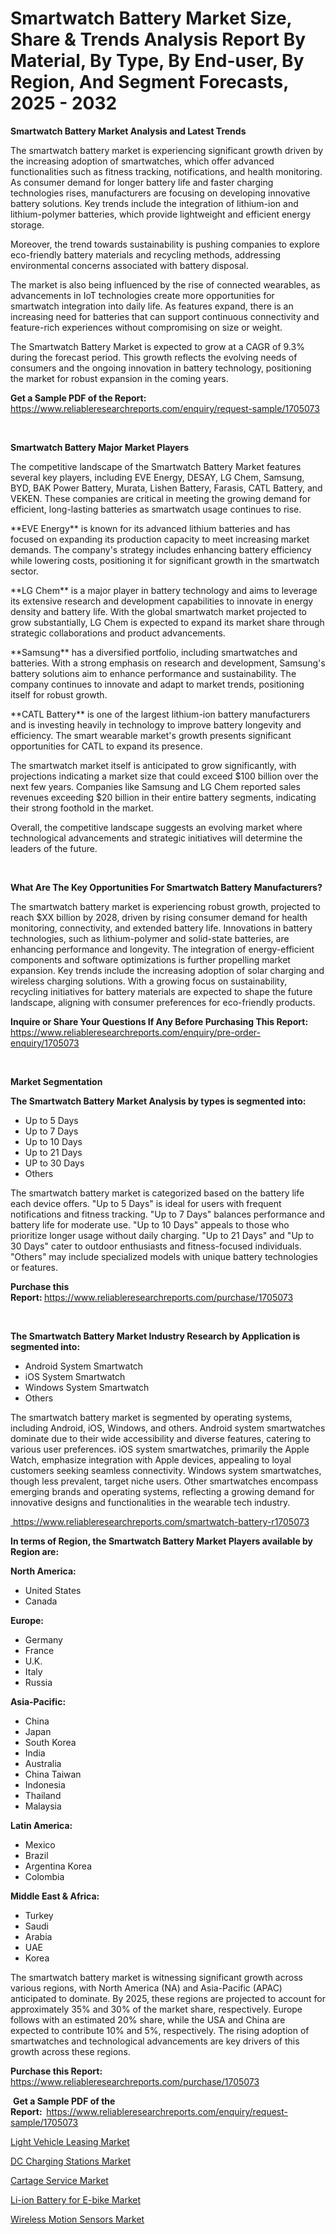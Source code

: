 <p><h1>Smartwatch Battery Market Size, Share & Trends Analysis Report By Material, By Type, By End-user, By Region, And Segment Forecasts, 2025 - 2032</h1></p><p><strong>Smartwatch Battery Market Analysis and Latest Trends</strong></p>
<p><p>The smartwatch battery market is experiencing significant growth driven by the increasing adoption of smartwatches, which offer advanced functionalities such as fitness tracking, notifications, and health monitoring. As consumer demand for longer battery life and faster charging technologies rises, manufacturers are focusing on developing innovative battery solutions. Key trends include the integration of lithium-ion and lithium-polymer batteries, which provide lightweight and efficient energy storage. </p><p>Moreover, the trend towards sustainability is pushing companies to explore eco-friendly battery materials and recycling methods, addressing environmental concerns associated with battery disposal. </p><p>The market is also being influenced by the rise of connected wearables, as advancements in IoT technologies create more opportunities for smartwatch integration into daily life. As features expand, there is an increasing need for batteries that can support continuous connectivity and feature-rich experiences without compromising on size or weight.</p><p>The Smartwatch Battery Market is expected to grow at a CAGR of 9.3% during the forecast period. This growth reflects the evolving needs of consumers and the ongoing innovation in battery technology, positioning the market for robust expansion in the coming years.</p></p>
<p><strong>Get a Sample PDF of the Report:&nbsp;</strong> <a href="https://www.reliableresearchreports.com/enquiry/request-sample/1705073?utm_campaign=83&utm_medium=2&utm_source=Github&utm_content=ia&utm_term=09012025&utm_id=smartwatch-battery">https://www.reliableresearchreports.com/enquiry/request-sample/1705073</a></p>
<p>&nbsp;</p>
<p><strong>Smartwatch Battery Major Market Players</strong></p>
<p><p>The competitive landscape of the Smartwatch Battery Market features several key players, including EVE Energy, DESAY, LG Chem, Samsung, BYD, BAK Power Battery, Murata, Lishen Battery, Farasis, CATL Battery, and VEKEN. These companies are critical in meeting the growing demand for efficient, long-lasting batteries as smartwatch usage continues to rise.</p><p>**EVE Energy** is known for its advanced lithium batteries and has focused on expanding its production capacity to meet increasing market demands. The company's strategy includes enhancing battery efficiency while lowering costs, positioning it for significant growth in the smartwatch sector.</p><p>**LG Chem** is a major player in battery technology and aims to leverage its extensive research and development capabilities to innovate in energy density and battery life. With the global smartwatch market projected to grow substantially, LG Chem is expected to expand its market share through strategic collaborations and product advancements.</p><p>**Samsung** has a diversified portfolio, including smartwatches and batteries. With a strong emphasis on research and development, Samsung's battery solutions aim to enhance performance and sustainability. The company continues to innovate and adapt to market trends, positioning itself for robust growth.</p><p>**CATL Battery** is one of the largest lithium-ion battery manufacturers and is investing heavily in technology to improve battery longevity and efficiency. The smart wearable market's growth presents significant opportunities for CATL to expand its presence.</p><p>The smartwatch market itself is anticipated to grow significantly, with projections indicating a market size that could exceed $100 billion over the next few years. Companies like Samsung and LG Chem reported sales revenues exceeding $20 billion in their entire battery segments, indicating their strong foothold in the market.</p><p>Overall, the competitive landscape suggests an evolving market where technological advancements and strategic initiatives will determine the leaders of the future.</p></p>
<p>&nbsp;</p>
<p><strong>What Are The Key Opportunities For Smartwatch Battery Manufacturers?</strong></p>
<p><p>The smartwatch battery market is experiencing robust growth, projected to reach $XX billion by 2028, driven by rising consumer demand for health monitoring, connectivity, and extended battery life. Innovations in battery technologies, such as lithium-polymer and solid-state batteries, are enhancing performance and longevity. The integration of energy-efficient components and software optimizations is further propelling market expansion. Key trends include the increasing adoption of solar charging and wireless charging solutions. With a growing focus on sustainability, recycling initiatives for battery materials are expected to shape the future landscape, aligning with consumer preferences for eco-friendly products.</p></p>
<p><strong>Inquire or Share Your Questions If Any Before Purchasing This Report:</strong> <a href="https://www.reliableresearchreports.com/enquiry/pre-order-enquiry/1705073?utm_campaign=83&utm_medium=2&utm_source=Github&utm_content=ia&utm_term=09012025&utm_id=smartwatch-battery">https://www.reliableresearchreports.com/enquiry/pre-order-enquiry/1705073</a></p>
<p>&nbsp;</p>
<p><strong>Market Segmentation</strong></p>
<p><strong>The Smartwatch Battery Market Analysis by types is segmented into:</strong></p>
<p><ul><li>Up to 5 Days</li><li>Up to 7 Days</li><li>Up to 10 Days</li><li>Up to 21 Days</li><li>UP to 30 Days</li><li>Others</li></ul></p>
<p><p>The smartwatch battery market is categorized based on the battery life each device offers. "Up to 5 Days" is ideal for users with frequent notifications and fitness tracking. "Up to 7 Days" balances performance and battery life for moderate use. "Up to 10 Days" appeals to those who prioritize longer usage without daily charging. "Up to 21 Days" and "Up to 30 Days" cater to outdoor enthusiasts and fitness-focused individuals. "Others" may include specialized models with unique battery technologies or features.</p></p>
<p><strong>Purchase this Report:&nbsp;</strong><a href="https://www.reliableresearchreports.com/purchase/1705073?utm_campaign=83&utm_medium=2&utm_source=Github&utm_content=ia&utm_term=09012025&utm_id=smartwatch-battery">https://www.reliableresearchreports.com/purchase/1705073</a></p>
<p>&nbsp;</p>
<p><strong>The Smartwatch Battery Market Industry Research by Application is segmented into:</strong></p>
<p><ul><li>Android System Smartwatch</li><li>iOS System Smartwatch</li><li>Windows System Smartwatch</li><li>Others</li></ul></p>
<p><p>The smartwatch battery market is segmented by operating systems, including Android, iOS, Windows, and others. Android system smartwatches dominate due to their wide accessibility and diverse features, catering to various user preferences. iOS system smartwatches, primarily the Apple Watch, emphasize integration with Apple devices, appealing to loyal customers seeking seamless connectivity. Windows system smartwatches, though less prevalent, target niche users. Other smartwatches encompass emerging brands and operating systems, reflecting a growing demand for innovative designs and functionalities in the wearable tech industry.</p></p>
<p><a href="https://www.reliableresearchreports.com/smartwatch-battery-r1705073?utm_campaign=83&utm_medium=2&utm_source=Github&utm_content=ia&utm_term=09012025&utm_id=smartwatch-battery">&nbsp;https://www.reliableresearchreports.com/smartwatch-battery-r1705073</a></p>
<p><strong>In terms of Region, the Smartwatch Battery Market Players available by Region are:</strong></p>
<p>
    <p> <strong> North America: </strong>
        <ul>
            <li>United States</li>
            <li>Canada</li>
        </ul>
        </p> 
    <p> <strong> Europe: </strong>
        <ul>
            <li>Germany</li>
            <li>France</li>
            <li>U.K.</li>
            <li>Italy</li>
            <li>Russia</li>
        </ul>
        </p> 
    <p> <strong> Asia-Pacific: </strong>
        <ul>
            <li>China</li>
            <li>Japan</li>
            <li>South Korea</li>
            <li>India</li>
            <li>Australia</li>
            <li>China Taiwan</li>
            <li>Indonesia</li>
            <li>Thailand</li>
            <li>Malaysia</li>
        </ul>
        </p> 
    <p> <strong> Latin America: </strong>
        <ul>
            <li>Mexico</li>
            <li>Brazil</li>
            <li>Argentina Korea</li>
            <li>Colombia</li>
        </ul>
        </p> 
    <p> <strong> Middle East & Africa: </strong>
        <ul>
            <li>Turkey</li>
            <li>Saudi</li>
            <li>Arabia</li>
            <li>UAE</li>
            <li>Korea</li>
        </ul>
    </p>
    </p>
<p><p>The smartwatch battery market is witnessing significant growth across various regions, with North America (NA) and Asia-Pacific (APAC) anticipated to dominate. By 2025, these regions are projected to account for approximately 35% and 30% of the market share, respectively. Europe follows with an estimated 20% share, while the USA and China are expected to contribute 10% and 5%, respectively. The rising adoption of smartwatches and technological advancements are key drivers of this growth across these regions.</p></p>
<p><strong>Purchase this Report: </strong><a href="https://www.reliableresearchreports.com/purchase/1705073?utm_campaign=83&utm_medium=2&utm_source=Github&utm_content=ia&utm_term=09012025&utm_id=smartwatch-battery">https://www.reliableresearchreports.com/purchase/1705073</a></p>
<p>&nbsp;<strong>Get a Sample PDF of the Report:&nbsp;&nbsp;</strong><a href="https://www.reliableresearchreports.com/enquiry/request-sample/1705073?utm_campaign=83&utm_medium=2&utm_source=Github&utm_content=ia&utm_term=09012025&utm_id=smartwatch-battery">https://www.reliableresearchreports.com/enquiry/request-sample/1705073</a></p>
<p><strong></strong></p>
<p><p><a href="https://github.com/HobertDavis43/Market-Research-Report-List-1/blob/main/light-vehicle-leasing-market.md?utm_campaign=83&utm_medium=2&utm_source=Github&utm_content=ia&utm_term=09012025&utm_id=smartwatch-battery">Light Vehicle Leasing Market</a></p><p><a href="https://github.com/AlisaRowe24/Market-Research-Report-List-1/blob/main/dc-charging-stations-market.md?utm_campaign=83&utm_medium=2&utm_source=Github&utm_content=ia&utm_term=09012025&utm_id=smartwatch-battery">DC Charging Stations Market</a></p><p><a href="https://github.com/AshikRahman991/Market-Research-Report-List-1/blob/main/cartage-service-market.md?utm_campaign=83&utm_medium=2&utm_source=Github&utm_content=ia&utm_term=09012025&utm_id=smartwatch-battery">Cartage Service Market</a></p><p><a href="https://github.com/jaquelynhasenaue8/Market-Research-Report-List-1/blob/main/li-ion-battery-for-e-bike-market.md?utm_campaign=83&utm_medium=2&utm_source=Github&utm_content=ia&utm_term=09012025&utm_id=smartwatch-battery">Li-ion Battery for E-bike Market</a></p><p><a href="https://github.com/arvelm4nthig/Market-Research-Report-List-1/blob/main/wireless-motion-sensors-market.md?utm_campaign=83&utm_medium=2&utm_source=Github&utm_content=ia&utm_term=09012025&utm_id=smartwatch-battery">Wireless Motion Sensors Market</a></p></p>